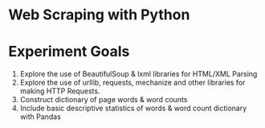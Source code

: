# Web Scraping with Python

# Experiment Goals
1) Explore the use of BeautifulSoup & lxml libraries for HTML/XML Parsing </br>
2) Explore the use of urllib, requests, mechanize and other libraries for making HTTP Requests. </br>
3) Construct dictionary of page words & word counts
4) Include basic descriptive statistics of words & word count dictionary with Pandas
